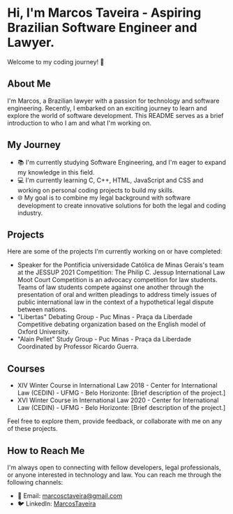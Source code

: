 # Hi, I'm Marcos Taveira - Aspiring Brazilian Software Engineer and Lawyer.

Welcome to my coding journey! 👋

## About Me

I'm Marcos, a Brazilian lawyer with a passion for technology and software engineering. Recently, I embarked on an exciting journey to learn and explore the world of software development. This README serves as a brief introduction to who I am and what I'm working on.

## My Journey

- 📚 I'm currently studying Software Engineering, and I'm eager to expand my knowledge in this field.
- 💻 I'm currently learning C, C++, HTML, JavaScript and CSS and working on personal coding projects to build my skills.
- 🌐 My goal is to combine my legal background with software development to create innovative solutions for both the legal and coding industry.

## Projects

Here are some of the projects I'm currently working on or have completed:

- Speaker for the Pontificia universidade Católica de Minas Gerais's team at the JESSUP 2021 Competition: The Philip C. Jessup International Law Moot Court Competition is an advocacy competition for law students. Teams of law students compete against one another through the presentation of oral and written pleadings to address timely issues of public international law in the context of a hypothetical legal dispute between nations.
- "Libertas" Debating Group - Puc Minas - Praça da Liberdade Competitive debating organization based on the English model of Oxford University.
- "Alain Pellet" Study Group - Puc Minas - Praça da Liberdade Coordinated by Professor Ricardo Guerra.

## Courses

- XIV Winter Course in International Law 2018 - Center for International Law (CEDIN) - UFMG - Belo Horizonte: [Brief description of the project.]
- XVI Winter Course in International Law 2020 - Center for International Law (CEDIN) - UFMG - Belo Horizonte: [Brief description of the project.]

Feel free to explore them, provide feedback, or collaborate with me on any of these projects.

## How to Reach Me

I'm always open to connecting with fellow developers, legal professionals, or anyone interested in technology and law. You can reach me through the following channels:

- 📧 Email: marcosctaveira@gmail.com
- 🐦 LinkedIn: [MarcosTaveira](www.linkedin.com/in/marcos-taveira)



<!--
**MTaveiras/MTaveiras** is a ✨ _special_ ✨ repository because its `README.md` (this file) appears on your GitHub profile.

Here are some ideas to get you started:

- 🔭 I’m currently working on ...
- 🌱 I’m currently learning ...
- 👯 I’m looking to collaborate on ...
- 🤔 I’m looking for help with ...
- 💬 Ask me about ...
- 📫 How to reach me: ...
- 😄 Pronouns: ...
- ⚡ Fun fact: ...
-->
